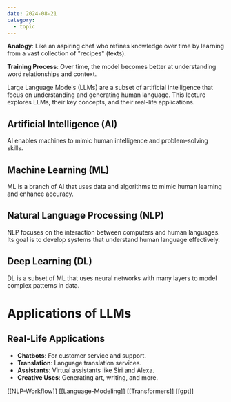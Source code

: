 ```yaml
---
date: 2024-08-21
category:
  - topic
---
```

**Analogy**: Like an aspiring chef who refines knowledge over time by learning from a vast collection of "recipes" (texts). 

**Training Process**: Over time, the model becomes better at understanding word relationships and context.

Large Language Models (LLMs) are a subset of artificial intelligence that focus on understanding and generating human language. This lecture explores LLMs, their key concepts, and their real-life applications.

## Artificial Intelligence (AI) 
AI enables machines to mimic human intelligence and problem-solving skills. 
## Machine Learning (ML) 
ML is a branch of AI that uses data and algorithms to mimic human learning and enhance accuracy. 
## Natural Language Processing (NLP) 
NLP focuses on the interaction between computers and human languages. Its goal is to develop systems that understand human language effectively. 
## Deep Learning (DL) 
DL is a subset of ML that uses neural networks with many layers to model complex patterns in data.
# Applications of LLMs

## Real-Life Applications
- **Chatbots**: For customer service and support.
- **Translation**: Language translation services.
- **Assistants**: Virtual assistants like Siri and Alexa.
- **Creative Uses**: Generating art, writing, and more.

[[NLP-Workflow]] 
[[Language-Modeling]] 
[[Transformers]] 
[[gpt]]